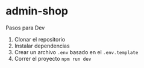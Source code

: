 # admin-shop

Pasos para Dev

1. Clonar el repositorio
2. Instalar dependencias
3. Crear un archivo `.env` basado en el `.env.template`
4. Correr el proyecto `npm run dev`
